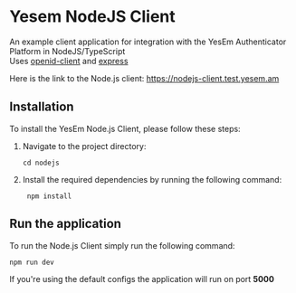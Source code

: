 # Yesem NodeJS Client

An example client application for integration with the YesEm Authenticator Platform in NodeJS/TypeScript \
Uses [openid-client](https://github.com/panva/node-openid-client) and [express](https://github.com/expressjs/express)

Here is the link to the Node.js client: https://nodejs-client.test.yesem.am

## Installation

To install the YesEm Node.js Client, please follow these steps:

1. Navigate to the project directory:

   ```shell
   cd nodejs
   ```

2. Install the required dependencies by running the following command:

   ```shell
    npm install
    ```

## Run the application

To run the Node.js Client simply run the following command:

```shell
npm run dev
```

If you're using the default configs the application will run on port **5000**
